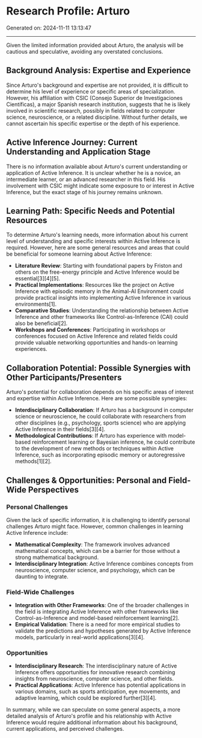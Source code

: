 # Research Profile: Arturo

Generated on: 2024-11-11 13:13:47

---

Given the limited information provided about Arturo, the analysis will be cautious and speculative, avoiding any overstated conclusions.

## Background Analysis: Expertise and Experience
Since Arturo's background and expertise are not provided, it is difficult to determine his level of experience or specific areas of specialization. However, his affiliation with CSIC (Consejo Superior de Investigaciones Científicas), a major Spanish research institution, suggests that he is likely involved in scientific research, possibly in fields related to computer science, neuroscience, or a related discipline. Without further details, we cannot ascertain his specific expertise or the depth of his experience.

## Active Inference Journey: Current Understanding and Application Stage
There is no information available about Arturo's current understanding or application of Active Inference. It is unclear whether he is a novice, an intermediate learner, or an advanced researcher in this field. His involvement with CSIC might indicate some exposure to or interest in Active Inference, but the exact stage of his journey remains unknown.

## Learning Path: Specific Needs and Potential Resources
To determine Arturo's learning needs, more information about his current level of understanding and specific interests within Active Inference is required. However, here are some general resources and areas that could be beneficial for someone learning about Active Inference:

- **Literature Review**: Starting with foundational papers by Friston and others on the free-energy principle and Active Inference would be essential[3][4][5].
- **Practical Implementations**: Resources like the project on Active Inference with episodic memory in the Animal-AI Environment could provide practical insights into implementing Active Inference in various environments[1].
- **Comparative Studies**: Understanding the relationship between Active Inference and other frameworks like Control-as-Inference (CAI) could also be beneficial[2].
- **Workshops and Conferences**: Participating in workshops or conferences focused on Active Inference and related fields could provide valuable networking opportunities and hands-on learning experiences.

## Collaboration Potential: Possible Synergies with Other Participants/Presenters
Arturo's potential for collaboration depends on his specific areas of interest and expertise within Active Inference. Here are some possible synergies:

- **Interdisciplinary Collaboration**: If Arturo has a background in computer science or neuroscience, he could collaborate with researchers from other disciplines (e.g., psychology, sports science) who are applying Active Inference in their fields[3][4].
- **Methodological Contributions**: If Arturo has experience with model-based reinforcement learning or Bayesian inference, he could contribute to the development of new methods or techniques within Active Inference, such as incorporating episodic memory or autoregressive methods[1][2].

## Challenges & Opportunities: Personal and Field-Wide Perspectives
### Personal Challenges
Given the lack of specific information, it is challenging to identify personal challenges Arturo might face. However, common challenges in learning Active Inference include:
- **Mathematical Complexity**: The framework involves advanced mathematical concepts, which can be a barrier for those without a strong mathematical background.
- **Interdisciplinary Integration**: Active Inference combines concepts from neuroscience, computer science, and psychology, which can be daunting to integrate.

### Field-Wide Challenges
- **Integration with Other Frameworks**: One of the broader challenges in the field is integrating Active Inference with other frameworks like Control-as-Inference and model-based reinforcement learning[2].
- **Empirical Validation**: There is a need for more empirical studies to validate the predictions and hypotheses generated by Active Inference models, particularly in real-world applications[3][4].

### Opportunities
- **Interdisciplinary Research**: The interdisciplinary nature of Active Inference offers opportunities for innovative research combining insights from neuroscience, computer science, and other fields.
- **Practical Applications**: Active Inference has potential applications in various domains, such as sports anticipation, eye movements, and adaptive learning, which could be explored further[3][4].

In summary, while we can speculate on some general aspects, a more detailed analysis of Arturo's profile and his relationship with Active Inference would require additional information about his background, current applications, and perceived challenges.
